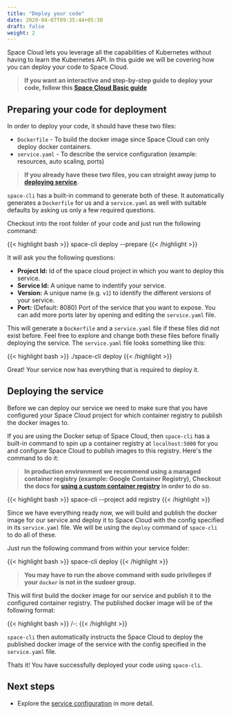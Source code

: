 ```yaml
---
title: "Deploy your code"
date: 2020-04-07T09:35:44+05:30
draft: false
weight: 2
---
```


Space Cloud lets you leverage all the capabilities of Kubernetes without having to learn the Kubernetes API. In this guide we will be covering how you can deploy your code to Space Cloud.

> **If you want an interactive and step-by-step guide to deploy your code, follow this [Space Cloud Basic guide](https://learn.spaceuptech.com/space-cloud/basics/deploy-a-service/)**

## Preparing your code for deployment

In order to deploy your code, it should have these two files:

- `Dockerfile` - To build the docker image since Space Cloud can only deploy docker containers.
- `service.yaml` - To describe the service configuration (example: resources, auto scaling, ports)

> **If you already have these two files, you can straight away jump to [deploying service]().**

`space-cli` has a built-in command to generate both of these. It automatically generates a `Dockerfile` for us and a `service.yaml` as well with suitable defaults by asking us only a few required questions.

Checkout into the root folder of your code and just run the following command:

{{< highlight bash >}}
space-cli deploy --prepare
{{< /highlight >}}

It will ask you the following questions:

- **Project Id:** Id of the space cloud project in which you want to deploy this service.  
- **Service Id:** A unique name to indentify your service.
- **Version:** A unique name (e.g. `v1`) to identify the different versions of your service. 
- **Port:** (Default: 8080) Port of the service that you want to expose. You can add more ports later by opening and editing the `service.yaml` file.

This will generate a `Dockerfile` and a `service.yaml` file if these files did not exist before. Feel free to explore and change both these files before finally deploying the service. The `service.yaml` file looks something like this:

{{< highlight bash >}}
./space-cli deploy
{{< /highlight >}}

Great! Your service now has everything that is required to deploy it.

## Deploying the service

Before we can deploy our service we need to make sure that you have configured your Space Cloud project for which container registry to publish the docker images to.

If you are using the Docker setup of Space Cloud, then `space-cli` has a built-in command to spin up a container registry at `localhost:5000` for you and configure Space Cloud to publish images to this registry. Here's the command to do it:

> **In production environment we recommend using a managed container registry (example: Google Container Registry), Checkout the docs for [using a custom container registry](/microservices/deployments/using-custom-container-registry) in order to do so.**

{{< highlight bash >}}
space-cli --project <project-id> add registry
{{< /highlight >}}

Since we have everything ready now, we will build and publish the docker image for our service and deploy it to Space Cloud with the config specified in its `service.yaml` file. We will be using the `deploy` command of `space-cli` to do all of these.

Just run the following command from within your service folder:

{{< highlight bash >}}
space-cli deploy
{{< /highlight >}}

> **You  may have to run the above command with sudo privileges if your `docker` is not in the sudoer group.**

This will first build the docker image for our service and publish it to the configured container registry. The published docker image will be of the following format: 

{{< highlight bash >}}
<docker-registry>/<project-id>-<service-id>:<service-version>
{{< /highlight >}}

`space-cli` then automatically instructs the Space Cloud to deploy the published docker image of the service with the config specified in the `service.yaml` file.

Thats it! You have successfully deployed your code using `space-cli`.

## Next steps

- Explore the [service configuration](/microservices/deployments/services-in-depth) in more detail.